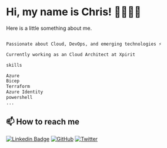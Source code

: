 # Hi, my name is Chris! 👋👨🏻‍💻

Here is a little something about me.

```bash

Passionate about Cloud, DevOps, and emerging technologies ⚡️

Currently working as an Cloud Architect at Xpirit

skills

Azure
Bicep
Terraform
Azure Identity
powershell
...

```

## 📫 How to reach me

[![Linkedin Badge](https://img.shields.io/badge/Linkedin-blue?style=flat&logo=Linkedin&logoColor=white&link=https://www.linkedin.com/in/cvs79/)](https://www.linkedin.com/in/cvs79/) 
[![GitHub](https://img.shields.io/badge/-GitHub-181717?style=flat&logo=github&link=https://github.com/cvs79)](https://github.com/cvs79)
[![Twitter](https://img.shields.io/twitter/follow/cvsluijsveld?style=social)](https://twitter.com/CvSluijsveld)




<!--
**cvs79/cvs79** is a ✨ _special_ ✨ repository because its `README.md` (this file) appears on your GitHub profile.

Here are some ideas to get you started:

- 🔭 I’m currently working on ...
- 🌱 I’m currently learning ...
- 👯 I’m looking to collaborate on ...
- 🤔 I’m looking for help with ...
- 💬 Ask me about ...
- 📫 How to reach me: ...
- 😄 Pronouns: ...
- ⚡ Fun fact: ...
-->
